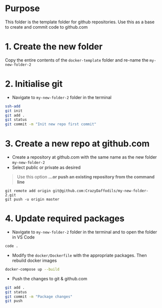 # Purpose 
This folder is the template folder for github repositories. Use this as a base to create and commit code to github.com 

# 1. Create the new folder

Copy the entire contents of the ```docker-template``` folder and re-name the ```my-new-folder-2```

# 2. Initialise git 

- Navigate to ```my-new-folder-2``` folder in the terminal
```bash
ssh-add
git init
git add .
git status 
git commit -m "Init new repo first commit" 
```

# 3. Create a new repo at github.com 

- Create a repository at github.com with the same name as the new folder ```my-new-folder-2```
- Select public or private as desired
>Use this option __…or push an existing repository from the command line__
```
git remote add origin git@github.com:CrazyDaffodils/my-new-folder-2.git
git push -u origin master
```

# 4. Update required packages 
- Navigate to ```my-new-folder-2``` folder in the terminal and to open the folder in VS Code
```bash
code . 
```
- Modify the ```docker/Dockerfile``` with the appropriate packages. Then rebuild docker images
```bash
docker-compose up --build
```
- Push the changes to git & github.com
```bash
git add .
git status
git commit -m "Package changes"
git push
```